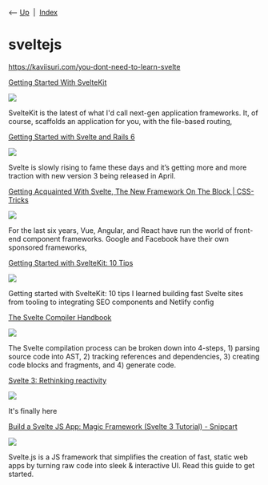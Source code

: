 <div class="nav">

⟵ [Up](index.html)  \|  [Index](index.html)

</div>

# sveltejs

<div class="cards">

<div class="card">

<div class="card-title">

<https://kaviisuri.com/you-dont-need-to-learn-svelte>

</div>

</div>

<div class="card">

<div class="card-title">

[Getting Started With
SvelteKit](https://css-tricks.com/getting-started-with-sveltekit)

</div>

<div class="card-image">

[![](https://css-tricks.com/wp-json/social-image-generator/v1/image/376610)](https://css-tricks.com/getting-started-with-sveltekit)

</div>

SvelteKit is the latest of what I'd call next-gen application
frameworks. It, of course, scaffolds an application for you, with the
file-based routing,

</div>

<div class="card">

<div class="card-title">

[Getting Started with Svelte and Rails
6](https://medium.com/@nikolalsvk/getting-started-with-svelte-and-rails-6-d8384c80ad6c)

</div>

<div class="card-image">

[![](https://miro.medium.com/v2/resize:fit:1200/1*uYw3b9iiXEpEcKTOp9wUFw.jpeg)](https://medium.com/@nikolalsvk/getting-started-with-svelte-and-rails-6-d8384c80ad6c)

</div>

Svelte is slowly rising to fame these days and it’s getting more and
more traction with new version 3 being released in April.

</div>

<div class="card">

<div class="card-title">

[Getting Acquainted With Svelte, The New Framework On The Block \|
CSS-Tricks](https://css-tricks.com/getting-acquainted-with-svelte-the-new-framework-on-the-block)

</div>

<div class="card-image">

[![](https://css-tricks.com/wp-json/social-image-generator/v1/image/302768)](https://css-tricks.com/getting-acquainted-with-svelte-the-new-framework-on-the-block)

</div>

For the last six years, Vue, Angular, and React have run the world of
front-end component frameworks. Google and Facebook have their own
sponsored frameworks,

</div>

<div class="card">

<div class="card-title">

[Getting Started with SvelteKit: 10
Tips](https://dev.to/askrodney/getting-started-with-sveltekit-10-tips-336m)

</div>

<div class="card-image">

[![](https://media.dev.to/dynamic/image/width=1000,height=500,fit=cover,gravity=auto,format=auto/https%3A%2F%2Fdev-to-uploads.s3.amazonaws.com%2Fuploads%2Farticles%2F8eboqkrjldwruy8113bn.png)](https://dev.to/askrodney/getting-started-with-sveltekit-10-tips-336m)

</div>

Getting started with SvelteKit: 10 tips I learned building fast Svelte
sites from tooling to integrating SEO components and Netlify config

</div>

<div class="card">

<div class="card-title">

[The Svelte Compiler
Handbook](https://lihautan.com/the-svelte-compiler-handbook)

</div>

<div class="card-image">

[![](https://lihautan.com/_app/immutable/assets/hero-twitter.z8EwdEgn.jpg)](https://lihautan.com/the-svelte-compiler-handbook)

</div>

The Svelte compilation process can be broken down into 4-steps, 1)
parsing source code into AST, 2) tracking references and dependencies,
3) creating code blocks and fragments, and 4) generate code.

</div>

<div class="card">

<div class="card-title">

[Svelte 3: Rethinking
reactivity](https://svelte.dev/blog/svelte-3-rethinking-reactivity)

</div>

<div class="card-image">

[![](https://svelte.dev/blog/svelte-3-rethinking-reactivity/card.png)](https://svelte.dev/blog/svelte-3-rethinking-reactivity)

</div>

It's finally here

</div>

<div class="card">

<div class="card-title">

[Build a Svelte JS App: Magic Framework (Svelte 3 Tutorial) -
Snipcart](https://snipcart.com/blog/svelte-js-framework-tutorial)

</div>

<div class="card-image">

[![](https://www.datocms-assets.com/48401/1646676749-svelte-js-og.png?auto=format&fit=max&w=1200)](https://snipcart.com/blog/svelte-js-framework-tutorial)

</div>

Svelte.js is a JS framework that simplifies the creation of fast, static
web apps by turning raw code into sleek & interactive UI. Read this
guide to get started.

</div>

</div>
